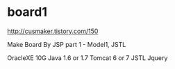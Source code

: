 # board1
http://cusmaker.tistory.com/150

Make Board By JSP part 1 - Model1, JSTL

OracleXE 10G
Java 1.6 or 1.7
Tomcat 6 or 7
JSTL
Jquery
